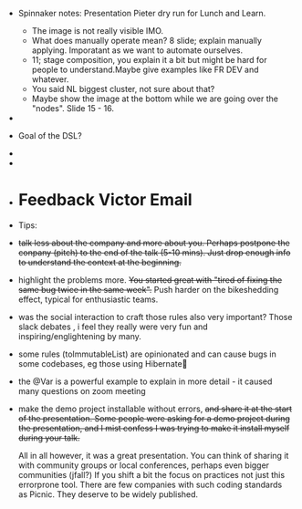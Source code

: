 - Spinnaker notes: Presentation Pieter dry run for Lunch and Learn.
	- The image is not really visible IMO.
	- What does manually operate mean? 8 slide; explain manually applying. Imporatant as we want to automate ourselves.
	- 11; stage composition, you explain it a bit but might be hard for people to understand.Maybe give examples like FR DEV and whatever.
	- You said NL biggest cluster, not sure about that?
	- Maybe show the image at the bottom while we are going over the "nodes". Slide 15 - 16.
-
- Goal of the DSL?
-
-
- # Feedback Victor Email
- Tips:
- ~~talk less about the company and more about you. Perhaps postpone the conpany (pitch) to the end of the talk (5-10 mins). Just drop enough info to understand the context at the beginning.~~
- highlight the problems more. ~~You started great with "tired of fixing the same bug twice in the same week".~~ Push harder on the bikeshedding effect, typical for enthusiastic teams.
- was the social interaction to craft those rules also very important? Those slack debates , i feel they really were very fun and inspiring/englightening by many.
- some rules (toImmutableList) are opinionated and can cause bugs in some codebases, eg those using Hibernate🤢
- the @Var is a powerful example to explain in more detail - it caused many questions on zoom meeting
- make the demo project installable without errors, ~~and share it at the start of the presentation. Some people were asking for a demo project during the presentation, and I mist confess I was trying to make it install myself during your talk.~~
  
  All in all however, it was a great presentation. You can think of sharing it with community groups or local conferences, perhaps even bigger communities (jfall?) If you shift a bit the focus on practices not just this errorprone tool. There are few companies with such coding standards as Picnic. They deserve to be widely published.